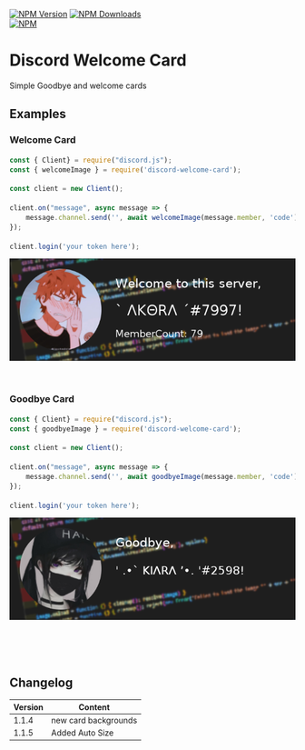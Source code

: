 [![NPM Version](https://img.shields.io/npm/v/discord-welcome-card.svg?maxAge=3600)](https://www.npmjs.com/package/discord-welcome-card)
[![NPM Downloads](https://img.shields.io/npm/dt/discord-welcome-card.svg?maxAge=3600)](https://www.npmjs.com/package/discord-welcome-card)
<br />
[![NPM](https://nodei.co/npm/discord-welcome-card.png?downloads=true&stars=true)](https://www.npmjs.com/package/discord-welcome-card)


#  Discord Welcome Card
Simple Goodbye and welcome cards

## Examples
###  Welcome Card
```javascript
const { Client} = require("discord.js");
const { welcomeImage } = require('discord-welcome-card');

const client = new Client();

client.on("message", async message => {
    message.channel.send('', await welcomeImage(message.member, 'code'))
});

client.login('your token here');
```
![Image](examples/welcome.png)

<br />


###  Goodbye Card
```javascript
const { Client} = require("discord.js");
const { goodbyeImage } = require('discord-welcome-card');

const client = new Client();

client.on("message", async message => {
    message.channel.send('', await goodbyeImage(message.member, 'code'))
});

client.login('your token here');
```
![Image](examples/goodbye.png)

<br /><br /><br />



##  Changelog
| Version  | Content |
| ------------- | ------------- |
| 1.1.4  | new card backgrounds  |
| 1.1.5  | Added Auto Size  |
